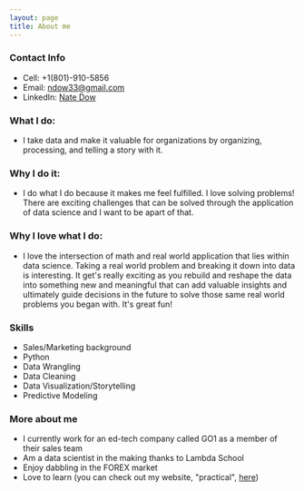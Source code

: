 ```yaml
---
layout: page
title: About me
---
```


### Contact Info

- Cell: +1(801)-910-5856
- Email: ndow33@gmail.com 
- LinkedIn: [Nate Dow](www.linkedin.com/in/nate-dow)

### What I do:
- I take data and make it valuable for organizations by organizing, processing, and telling a story with it. 

### Why I do it:
- I do what I do because it makes me feel fulfilled. I love solving problems! There are exciting challenges that can be solved through the application of data science and I want to be apart of that. 

### Why I love what I do:
- I love the intersection of math and real world application that lies within data science. Taking a real world problem and breaking it down into data is interesting. It get's really exciting as you rebuild and reshape the data into something new and meaningful that can add valuable insights and ultimately guide decisions in the future to solve those same real world problems you began with. It's great fun! 

### Skills
- Sales/Marketing background
- Python
- Data Wrangling
- Data Cleaning
- Data Visualization/Storytelling
- Predictive Modeling

### More about me
- I currently work for an ed-tech company called GO1 as a member of their sales team
- Am a data scientist in the making thanks to Lambda School
- Enjoy dabbling in the FOREX market
- Love to learn (you can check out my website, "practical", [here](https://ndow33.wixsite.com/practical))

